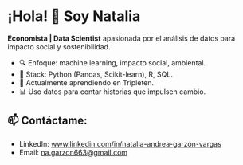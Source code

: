 # ¡Hola! 👋 Soy Natalia 

**Economista | Data Scientist** apasionada por el análisis de datos para impacto social y sostenibilidad.  
- 🔍 Enfoque: machine learning, impacto social, ambiental.
- 🔧 Stack: Python (Pandas, Scikit-learn), R, SQL. 
- 🌱 Actualmente aprendiendo en Tripleten.
- 📊 Uso datos para contar historias que impulsen cambio.  

## 📫 Contáctame:
- LinkedIn:   www.linkedin.com/in/natalia-andrea-garzón-vargas 
- Email: na.garzon663@gmail.com  
 
